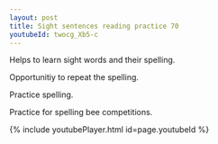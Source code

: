 ```yaml
---
layout: post
title: Sight sentences reading practice 70
youtubeId: twocg_Xb5-c
---
```

 
 
Helps to learn sight words and their spelling.

Opportunitiy to repeat the spelling. 

Practice spelling. 
 
Practice for spelling bee competitions. 
 
{% include youtubePlayer.html id=page.youtubeId %}
 
 
